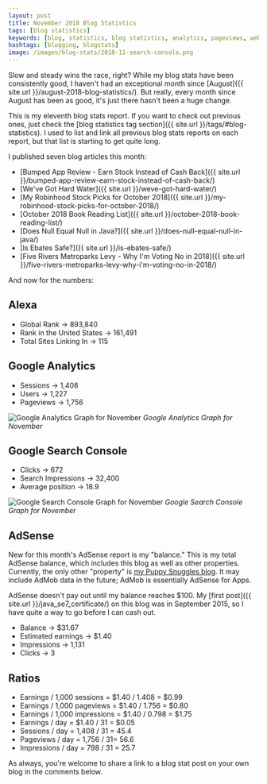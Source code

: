 ```yaml
---
layout: post
title: November 2018 Blog Statistics
tags: [blog statistics]
keywords: [blog, statistics, blog statistics, analytics, pageviews, webmaster, webmaster tools, alexa, google]
hashtags: [blogging, blogstats]
image: /images/blog-stats/2018-11-search-console.png
---
```


Slow and steady wins the race, right? While my blog stats have been consistently good, I haven't had an exceptional month since [August]({{ site.url }}/august-2018-blog-statistics/). But really, every month since August has been as good, it's just there hasn't been a huge change.

This is my eleventh blog stats report. If you want to check out previous ones, just check the [blog statistics tag section]({{ site.url }}/tags/#blog-statistics). I used to list and link all previous blog stats reports on each report, but that list is starting to get quite long.

I published seven blog articles this month:

* [Bumped App Review - Earn Stock Instead of Cash Back]({{ site.url }}/bumped-app-review-earn-stock-instead-of-cash-back/)
* [We've Got Hard Water]({{ site.url }}/weve-got-hard-water/)
* [My Robinhood Stock Picks for October 2018]({{ site.url }}/my-robinhood-stock-picks-for-october-2018/)
* [October 2018 Book Reading List]({{ site.url }}/october-2018-book-reading-list/)
* [Does Null Equal Null in Java?]({{ site.url }}/does-null-equal-null-in-java/)
* [Is Ebates Safe?]({{ site.url }}/is-ebates-safe/)
* [Five Rivers Metroparks Levy - Why I'm Voting No in 2018]({{ site.url }}/five-rivers-metroparks-levy-why-i'm-voting-no-in-2018/)

And now for the numbers:

## Alexa

* Global Rank &rarr; 893,840
* Rank in the United States &rarr; 161,491
* Total Sites Linking In &rarr; 115

## Google Analytics

* Sessions &rarr; 1,408
* Users &rarr; 1,227
* Pageviews &rarr; 1,756

![Google Analytics Graph for November](/images/blog-stats/2018-11-stats.png)
*Google Analytics Graph for November*

## Google Search Console

* Clicks &rarr; 672
* Search Impressions &rarr; 32,400
* Average position &rarr; 18.9

![Google Search Console Graph for November](/images/blog-stats/2018-11-search-console.png)
*Google Search Console Graph for November*

## AdSense

New for this month's AdSense report is my "balance." This is my total AdSense balance, which includes this blog as well as other properties. Currently, the only other "property" is [my Puppy Snuggles blog](https://www.puppy-snuggles.com/). It may include AdMob data in the future; AdMob is essentially AdSense for Apps.

AdSense doesn't pay out until my balance reaches $100. My [first post]({{ site.url }}/java_se7_certificate/) on this blog was in September 2015, so I have quite a way to go before I can cash out.

* Balance &rarr; $31.67
* Estimated earnings &rarr; $1.40
* Impressions &rarr; 1,131
* Clicks &rarr; 3

## Ratios

* Earnings / 1,000 sessions = $1.40 / 1.408 = $0.99
* Earnings / 1,000 pageviews = $1.40 / 1.756 = $0.80
* Earnings / 1,000 impressions = $1.40 / 0.798 = $1.75
* Earnings / day = $1.40 / 31 = $0.05
* Sessions / day = 1,408 / 31 = 45.4
* Pageviews / day = 1,756 / 31= 56.6
* Impressions / day = 798 / 31 = 25.7

As always, you're welcome to share a link to a blog stat post on your own blog in the comments below.
